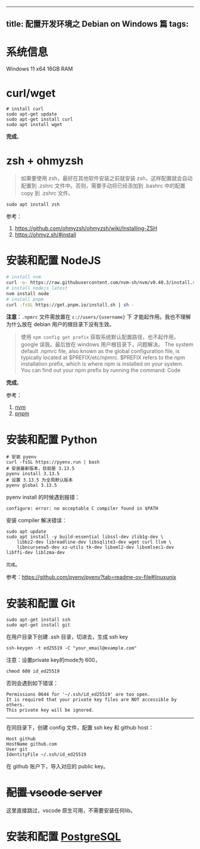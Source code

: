 
---
title: 配置开发环境之 Debian on Windows 篇
tags: 
---
# 系统信息
Windows 11 x64
16GB RAM 

# curl/wget

```
# install curl
sudo apt-get update
sudo apt-get install curl
sudo apt install wget
```

**完成**。

# zsh + ohmyzsh
> 如果要使用 zsh，最好在其他软件安装之前就安装 zsh，这样配置就会自动配置到 .zshrc 文件中。否则，需要手动将已经添加到 .bashrc 中的配置 copy 到 .zshrc 文件。
```
sudo apt install zsh

```
参考：
1. https://github.com/ohmyzsh/ohmyzsh/wiki/Installing-ZSH
2. https://ohmyz.sh/#install

# 安装和配置 NodeJS

```bash
# install nvm
curl -o- https://raw.githubusercontent.com/nvm-sh/nvm/v0.40.3/install.sh | bash
# install nodejs latest
nvm install node
# install pnpm
curl -fsSL https://get.pnpm.io/install.sh | sh -
```

**注意**：`.npmrc` 文件需放置在 `c://users/{username}` 下 才能起作用。我也不理解为什么放在 debian 用户的根目录下没有生效。

> 使用 `npm config get prefix` 获取系统默认配置路径，也不起作用，google 误我。最后放在 windows 用户根目录下，问题解决。
> The system default .npmrc file, also known as the global configuration file, is typically located at $PREFIX/etc/npmrc.
$PREFIX refers to the npm installation prefix, which is where npm is installed on your system. You can find out your npm prefix by running the command:
Code


**完成**。

参考：
1. [nvm](https://github.com/nvm-sh/nvm?tab=readme-ov-file#installing-and-updating)
2. [pnpm](https://pnpm.io/installation)

# 安装和配置 Python
```
# 安装 pyenv
curl -fsSL https://pyenv.run | bash
# 安装最新版本，目前是 3.13.5
pyenv install 3.13.5
# 设置 3.13.5 为全局默认版本
pyenv global 3.13.5
```

pyenv install 的时候遇到报错：
```
configure: error: no acceptable C compiler found in $PATH
```
安装 compiler 解决错误：
```
sudo apt update
sudo apt install -y build-essential libssl-dev zlib1g-dev \
    libbz2-dev libreadline-dev libsqlite3-dev wget curl llvm \
    libncursesw5-dev xz-utils tk-dev libxml2-dev libxmlsec1-dev libffi-dev liblzma-dev

```

`完成`。

参考：https://github.com/pyenv/pyenv?tab=readme-ov-file#linuxunix
# 安装和配置 Git
```
sudo apt-get install ssh
sudo apt-get install git
```

在用户目录下创建 .ssh 目录，切进去，生成 ssh key
```
ssh-keygen -t ed25519 -C "your_email@example.com"
```
注意：设置private key的mode为 600，
```
chmod 600 id_ed25519
```
否则会遇到如下错误：
```
Permissions 0644 for '~/.ssh/id_ed25519' are too open.
It is required that your private key files are NOT accessible by others.
This private key will be ignored.
```
<hr/>
在同目录下，创建 config 文件，配置 ssh key 和 github host：

```
Host github
HostName github.com
User git
IdentityFile ~/.ssh/id_ed25519
```
在 github 账户下，导入对应的 public key。



# ~~配置 vscode server~~
这里直接跳过，vscode 原生可用，不需要安装任何lib。
# 安装和配置 [PostgreSQL](https://www.postgresql.org/)


